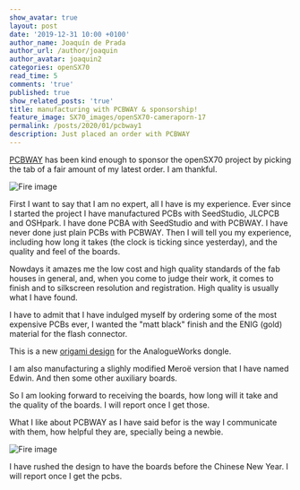 ```yaml
---
show_avatar: true
layout: post
date: '2019-12-31 10:00 +0100'
author_name: Joaquín de Prada
author_url: /author/joaquin
author_avatar: joaquin2
categories: openSX70
read_time: 5
comments: 'true'
published: true
show_related_posts: 'true'
title: manufacturing with PCBWAY & sponsorship!
feature_image: SX70_images/openSX70-cameraporn-17
permalink: /posts/2020/01/pcbway1
description: Just placed an order with PCBWAY
---
```

[PCBWAY](https://www.pcbway.com/) has been kind enough to sponsor the openSX70 project by picking the tab of a fair amount of my latest order. I am thankful.

![Fire image]({{site.url}}/{{site.baseurl}}img/2020/01/fusion-3d.jpg)

First I want to say that I am no expert, all I have is my experience. Ever since I started the project I have manufactured PCBs with SeedStudio, JLCPCB and OSHpark. I have done PCBA with SeedStudio and with PCBWAY.
I have never done just plain PCBs with PCBWAY. Then I will tell you my experience, including how long it takes (the clock is ticking since yesterday), and the quality and feel of the boards.

Nowdays it amazes me the low cost and high quality standards of the fab houses in general, and, when you come to judge their work, it comes to finish and to silkscreen resolution and registration. High quality is usually what I have found.

I have to admit that I have indulged myself by ordering some of the most expensive PCBs ever, I wanted the "matt black" finish and the ENIG (gold) material for the flash connector.

This is a new [origami design](https://myhub.autodesk360.com/ue2b74ab8/g/shares/SH919a0QTf3c32634dcf288fcc37cb57a3fc?viewState=NoIgbgDAdAjCA0IDeAdEAXAngBwKZoC40ARXAZwEsBzAOzXjQEMyzd1C0BmAFggE4I3PtwC0AEzF8%2BI7gCMAHJxGMIgkQFZOYzvIBsjAOwx1MAExoAviAC6QA) for the AnalogueWorks dongle.

I am also manufacturing a slighly modified Meroë version that I have named Edwin. And then some other auxiliary boards.

So I am looking forward to receiving the boards, how long will it take and the quality of the boards. I will report once I get those.

What I like about PCBWAY as I have said befor is the way I communicate with them, how helpful they are, specially being a newbie.

![Fire image]({{site.url}}/{{site.baseurl}}img/2020/01/pcbway-detail.jpg)

I have rushed the design to have the boards before the Chinese New Year. I will report once I get the pcbs.


